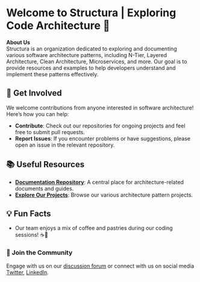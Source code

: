 # Welcome to Structura | Exploring Code Architecture 👋

**About Us**  
Structura is an organization dedicated to exploring and documenting various software architecture patterns, including N-Tier, Layered Architecture, Clean Architecture, Microservices, and more. Our goal is to provide resources and examples to help developers understand and implement these patterns effectively.

## 🚀 Get Involved
We welcome contributions from anyone interested in software architecture! Here’s how you can help:
- **Contribute**: Check out our repositories for ongoing projects and feel free to submit pull requests.
- **Report Issues**: If you encounter problems or have suggestions, please open an issue in the relevant repository.

## 📚 Useful Resources
- **[Documentation Repository](https://github.com/STSA-Structura/Structura-Documentation)**: A central place for architecture-related documents and guides.
- **[Explore Our Projects](https://github.com/STSA-Structura)**: Browse our various architecture pattern projects.

## 💡 Fun Facts
- Our team enjoys a mix of coffee and pastries during our coding sessions! ☕🥐

### 🤝 Join the Community
Engage with us on our [discussion forum](#) or connect with us on social media [Twitter](#), [LinkedIn](#).


<!--

**Here are some ideas to get you started:**

🙋‍♀️ A short introduction - what is your organization all about?
🌈 Contribution guidelines - how can the community get involved?
👩‍💻 Useful resources - where can the community find your docs? Is there anything else the community should know?
🍿 Fun facts - what does your team eat for breakfast?
🧙 Remember, you can do mighty things with the power of [Markdown](https://docs.github.com/github/writing-on-github/getting-started-with-writing-and-formatting-on-github/basic-writing-and-formatting-syntax)
-->
